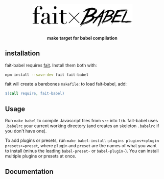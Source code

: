 <h1 align="center">
	<img alt="fait×babel" height="75" src="logo.png">
</h1>
<h4 align="center">make target for babel compilation</h4>

## installation

fait-babel requires [fait](https://github.com/quartert/fait). Install them both with:

```sh
npm install --save-dev fait fait-babel
```

fait will create a barebones `makefile`: to load fait-babel, add:

```makefile
$(call require, fait-babel)
```

## Usage

Run `make babel` to compile Javascript files from `src` into `lib`. fait-babel uses `.babelrc` your current working directory (and creates an skeleton `.babelrc` if you don't have one).

To add plugins or presets, run `make babel-install-plugins plugins+=plugin presets+=preset`, where `plugin` and `preset` are the names of what you want to install (minus the leading `babel-preset-` or `babel-plugin-`). You can install multiple plugins or presets at once.

## Documentation
